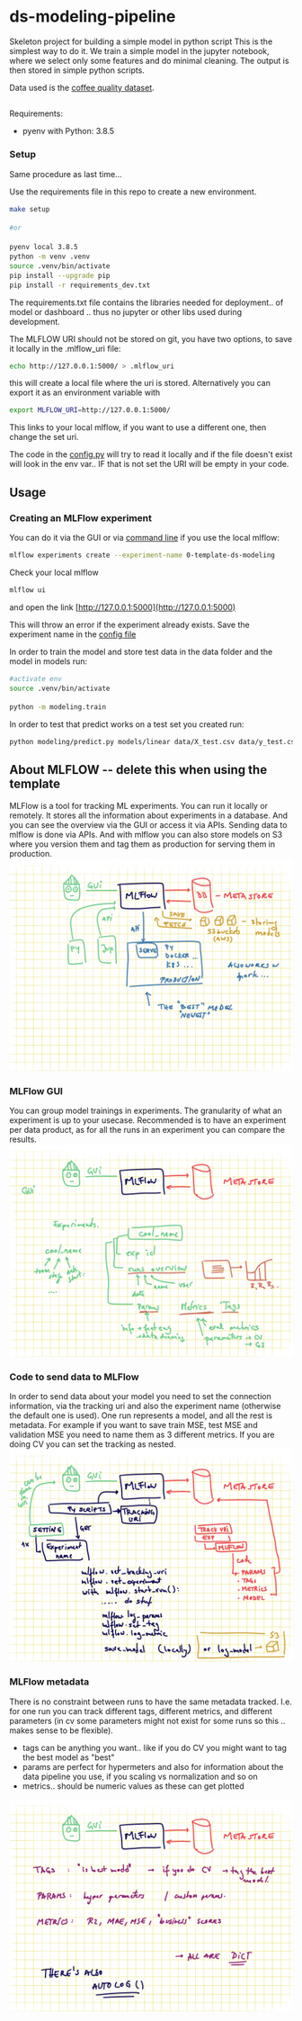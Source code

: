 # ds-modeling-pipeline

Skeleton project for building a simple model in python script
This is the simplest way to do it. We train a simple model in the jupyter notebook, where we select only some features and do minimal cleaning. The output is then stored in simple python scripts.

Data used is the [coffee quality dataset](https://github.com/jldbc/coffee-quality-database).

##

Requirements:

- pyenv with Python: 3.8.5

### Setup

Same procedure as last time...

Use the requirements file in this repo to create a new environment.

```BASH
make setup

#or

pyenv local 3.8.5
python -m venv .venv
source .venv/bin/activate
pip install --upgrade pip
pip install -r requirements_dev.txt
```

The requirements.txt file contains the libraries needed for deployment.. of model or dashboard .. thus no jupyter or other libs used during development.

The MLFLOW URI should not be stored on git, you have two options, to save it locally in the .mlflow_uri file:

```BASH
echo http://127.0.0.1:5000/ > .mlflow_uri
```

this will create a local file where the uri is stored. Alternatively you can export it as an environment variable with

```bash
export MLFLOW_URI=http://127.0.0.1:5000/
```

This links to your local mlflow, if you want to use a different one, then change the set uri.

The code in the [config.py](modeling/config.py) will try to read it locally and if the file doesn't exist will look in the env var.. IF that is not set the URI will be empty in your code.

## Usage

### Creating an MLFlow experiment

You can do it via the GUI or via [command line](https://www.mlflow.org/docs/latest/tracking.html#managing-experiments-and-runs-with-the-tracking-service-api) if you use the local mlflow:

```bash
mlflow experiments create --experiment-name 0-template-ds-modeling
```

Check your local mlflow

```bash
mlflow ui
```

and open the link [http://127.0.0.1:5000](http://127.0.0.1:5000)

This will throw an error if the experiment already exists. Save the experiment name in the [config file](modeling/config.py)

In order to train the model and store test data in the data folder and the model in models run:

```bash
#activate env
source .venv/bin/activate

python -m modeling.train
```

In order to test that predict works on a test set you created run:

```bash
python modeling/predict.py models/linear data/X_test.csv data/y_test.csv
```

## About MLFLOW -- delete this when using the template

MLFlow is a tool for tracking ML experiments. You can run it locally or remotely. It stores all the information about experiments in a database.
And you can see the overview via the GUI or access it via APIs. Sending data to mlflow is done via APIs. And with mlflow you can also store models on S3 where you version them and tag them as production for serving them in production.
![mlflow workflow](images/0_general_tracking_mlflow.png)

### MLFlow GUI

You can group model trainings in experiments. The granularity of what an experiment is up to your usecase. Recommended is to have an experiment per data product, as for all the runs in an experiment you can compare the results.
![gui](images/1_gui.png)

### Code to send data to MLFlow

In order to send data about your model you need to set the connection information, via the tracking uri and also the experiment name (otherwise the default one is used). One run represents a model, and all the rest is metadata. For example if you want to save train MSE, test MSE and validation MSE you need to name them as 3 different metrics.
If you are doing CV you can set the tracking as nested.
![mlflow code](images/2_code.png)

### MLFlow metadata

There is no constraint between runs to have the same metadata tracked. I.e. for one run you can track different tags, different metrics, and different parameters (in cv some parameters might not exist for some runs so this .. makes sense to be flexible).

- tags can be anything you want.. like if you do CV you might want to tag the best model as "best"
- params are perfect for hypermeters and also for information about the data pipeline you use, if you scaling vs normalization and so on
- metrics.. should be numeric values as these can get plotted

![mlflow metadata](images/3_metadata.png)
